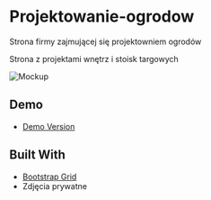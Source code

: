 # Projektowanie-ogrodow
Strona firmy zajmującej się projektowniem ogrodów


Strona z projektami wnętrz i stoisk targowych

![Mockup](iC:/Users/NUKA/Downloads/MOCKUP_OGRODY.jpg)

## Demo
* [Demo Version](https://karczynskijakub.github.io/Projektowanie-ogrodow/)

## Built With

* [Bootstrap Grid](https://getbootstrap.com/docs/3.4/customize/)
* Zdjęcia prywatne


